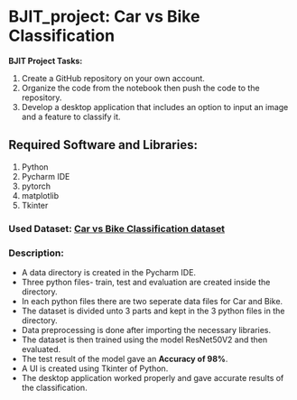 # BJIT_project: Car vs Bike Classification

**BJIT Project Tasks:** 
1. Create a GitHub repository on your own account.
2. Organize the code from the notebook then push the code to the repository.
3. Develop a desktop application that includes an option to input an image and a feature to classify it.

## Required Software and Libraries:
1. Python
2. Pycharm IDE
3. pytorch
4. matplotlib
5. Tkinter

### Used Dataset: [Car vs Bike Classification dataset](https://www.kaggle.com/code/utkarshsaxenadn/car-vs-bike-detection-resnet50v2-acc-99-88)

### Description:
- A data directory is created in the Pycharm IDE.
- Three python files- train, test and evaluation are created inside the directory.
- In each python files there are two seperate data files for Car and Bike.
- The dataset is divided unto 3 parts and kept in the 3 python files in the directory.
- Data preprocessing is done after importing the necessary libraries.
- The dataset is then trained using the model ResNet50V2 and then evaluated.
- The test result of the model gave an **Accuracy of 98%**.
- A UI is created using Tkinter of Python.
- The desktop application worked properly and gave accurate results of the classification.



   
